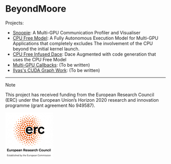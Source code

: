 # BeyondMoore

Projects:

* [Snoopie](https://github.com/parcorelab/snoopie): A Multi-GPU Communication Profiler and Visualiser
* [CPU Free Model](https://github.com/parcorelab/cpu-free-model): A Fully Autonomous Execution Model for Multi-GPU Applications that completely excludes The involvement of the CPU beyond the initial kernel launch.
* [CPU Free Infused Dace](https://github.com/parcorelab/dace): Dace Augmented with code generation that uses the CPU Free Model
* [Multi-GPU Callbacks](https://github.com/msasongko17/multigpu_callback): (To be written)
* [Ilyas's CUDA Graph Work](https://github.com/msasongko17/multigpu_callback): (To be written)

---

> [!NOTE]
> This project has received funding from the European Research Council (ERC) under the European Union’s Horizon 2020 research and innovation programme (grant agreement No 949587).

![ERC Logo](https://raw.githubusercontent.com/ParCoreLab/BeyondMoore/main/assets/erc_logo-150x150.png)
